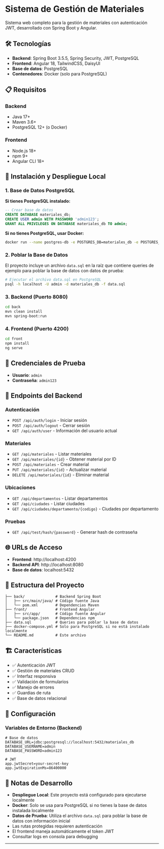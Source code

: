 <!-- filepath: c:\Users\Janus\Documents\prueba\sysman\prueba\README.md -->
# Sistema de Gestión de Materiales

Sistema web completo para la gestión de materiales con autenticación JWT, desarrollado con Spring Boot y Angular.

## 🛠️ Tecnologías

- **Backend**: Spring Boot 3.5.5, Spring Security, JWT, PostgreSQL
- **Frontend**: Angular 18, TailwindCSS, DaisyUI
- **Base de datos**: PostgreSQL
- **Contenedores**: Docker (solo para PostgreSQL)

## 📋 Requisitos

### Backend
- Java 17+
- Maven 3.6+
- PostgreSQL 12+ (o Docker)

### Frontend
- Node.js 18+
- npm 9+
- Angular CLI 18+

## 🚀 Instalación y Despliegue Local

### 1. Base de Datos PostgreSQL

**Si tienes PostgreSQL instalado:**
```sql
-- Crear base de datos
CREATE DATABASE materiales_db;
CREATE USER admin WITH PASSWORD 'admin123';
GRANT ALL PRIVILEGES ON DATABASE materiales_db TO admin;
```

**Si no tienes PostgreSQL, usar Docker:**
```bash
docker run --name postgres-db -e POSTGRES_DB=materiales_db -e POSTGRES_USER=admin -e POSTGRES_PASSWORD=admin123 -p 5432:5432 -d postgres:15
```

### 2. Poblar la Base de Datos

El proyecto incluye un archivo `data.sql` en la raíz que contiene queries de ejemplo para poblar la base de datos con datos de prueba:

```bash
# Ejecutar el archivo data.sql en PostgreSQL
psql -h localhost -U admin -d materiales_db -f data.sql
```

### 3. Backend (Puerto 8080)

```bash
cd back
mvn clean install
mvn spring-boot:run
```

### 4. Frontend (Puerto 4200)

```bash
cd front
npm install
ng serve
```

## 🔐 Credenciales de Prueba

- **Usuario**: `admin`
- **Contraseña**: `admin123`

## 📡 Endpoints del Backend

### Autenticación
- `POST /api/auth/login` - Iniciar sesión
- `POST /api/auth/logout` - Cerrar sesión
- `GET /api/auth/user` - Información del usuario actual

### Materiales
- `GET /api/materiales` - Listar materiales
- `GET /api/materiales/{id}` - Obtener material por ID
- `POST /api/materiales` - Crear material
- `PUT /api/materiales/{id}` - Actualizar material
- `DELETE /api/materiales/{id}` - Eliminar material

### Ubicaciones
- `GET /api/departamentos` - Listar departamentos
- `GET /api/ciudades` - Listar ciudades
- `GET /api/ciudades/departamento/{codigo}` - Ciudades por departamento

### Pruebas
- `GET /api/test/hash/{password}` - Generar hash de contraseña

## 🌐 URLs de Acceso

- **Frontend**: http://localhost:4200
- **Backend API**: http://localhost:8080
- **Base de datos**: localhost:5432

## 📁 Estructura del Proyecto

```
├── back/              # Backend Spring Boot
│   ├── src/main/java/ # Código fuente Java
│   └── pom.xml        # Dependencias Maven
├── front/             # Frontend Angular
│   ├── src/app/       # Código fuente Angular
│   └── package.json   # Dependencias npm
├── data.sql           # Queries para poblar la base de datos
├── docker-compose.yml # Solo para PostgreSQL si no está instalado localmente
└── README.md          # Este archivo
```

## 🏗️ Características

- ✅ Autenticación JWT
- ✅ Gestión de materiales CRUD
- ✅ Interfaz responsiva
- ✅ Validación de formularios
- ✅ Manejo de errores
- ✅ Guardias de ruta
- ✅ Base de datos relacional

## 🔧 Configuración

### Variables de Entorno (Backend)

```properties
# Base de datos
DATABASE_URL=jdbc:postgresql://localhost:5432/materiales_db
DATABASE_USERNAME=admin
DATABASE_PASSWORD=admin123

# JWT
app.jwtSecret=your-secret-key
app.jwtExpirationMs=86400000
```

## 📝 Notas de Desarrollo

- **Despliegue Local**: Este proyecto está configurado para ejecutarse localmente
- **Docker**: Solo se usa para PostgreSQL si no tienes la base de datos instalada localmente
- **Datos de Prueba**: Utiliza el archivo `data.sql` para poblar la base de datos con información inicial
- Las rutas protegidas requieren autenticación
- El frontend maneja automáticamente el token JWT
- Consultar logs en consola para debugging

---
